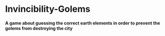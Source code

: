 # Invincibility-Golems

<h4>A game about guessing the correct earth elements in order to prevent the golems from destroying the city</h4>

